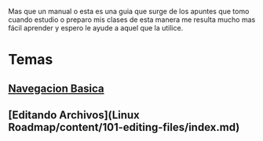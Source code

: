 Mas que un manual o esta es una guia que surge de los apuntes que tomo cuando estudio o preparo mis clases de esta manera me resulta mucho mas fácil aprender y espero le ayude a aquel que la utilice.

# Temas

## [Navegacion Basica](content/100-navigation-basics/index.md)
## [Editando Archivos](Linux Roadmap/content/101-editing-files/index.md)
## 